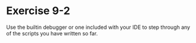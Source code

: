 # Exercise 9-2

Use the builtin debugger or one included with your IDE to step through any of the scripts you have written so far.
